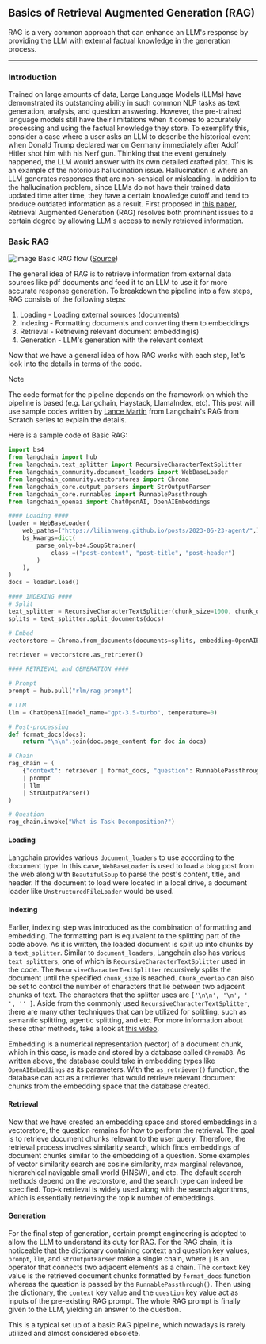 ## Basics of Retrieval Augmented Generation (RAG)

RAG is a very common approach that can enhance an LLM's response by providing the LLM with external factual knowledge in the generation process.

---

### Introduction

Trained on large amounts of data, Large Language Models (LLMs) have demonstrated its outstanding ability in such common NLP tasks as text generation, analysis, and question answering. However, the pre-trained language models still have their limitations when it comes to accurately processing and using the factual knowledge they store. To exemplify this, consider a case where a user asks an LLM to describe the historical event when Donald Trump declared war on Germany immediately after Adolf Hitler shot him with his Nerf gun. Thinking that the event genuinely happened, the LLM would answer with its own detailed crafted plot. This is an example of the notorious hallucination issue. Hallucination is where an LLM generates responses that are non-sensical or misleading. In addition to the hallucination problem, since LLMs do not have their trained data updated time after time, they have a certain knowledge cutoff and tend to produce outdated information as a result. First proposed in [this paper](https://arxiv.org/pdf/2005.11401), Retrieval Augmented Generation (RAG) resolves both prominent issues to a certain degree by allowing LLM's access to newly retrieved information.         

### Basic RAG

![image](https://github.com/user-attachments/assets/c026a29e-a29f-44b4-8c20-9c3354232eb9) 
Basic RAG flow ([Source](https://blog.langchain.dev/agentic-rag-with-langgraph/))

The general idea of RAG is to retrieve information from external data sources like pdf documents and feed it to an LLM to use it for more accurate response generation. To breakdown the pipeline into a few steps, RAG consists of the following steps: 
1. Loading - Loading external sources (documents)
2. Indexing - Formatting documents and converting them to embeddings
3. Retrieval - Retrieving relevant document embedding(s)
4. Generation - LLM's generation with the relevant context

Now that we have a general idea of how RAG works with each step, let's look into the details in terms of the code.   
> [!Note]
> The code format for the pipeline depends on the framework on which the pipeline is based (e.g. Langchain, Haystack, LlamaIndex, etc). This post will use sample codes written by [Lance Martin](https://github.com/rlancemartin) from Langchain's RAG from Scratch series to explain the details. 

Here is a sample code of Basic RAG:

```python
import bs4
from langchain import hub
from langchain.text_splitter import RecursiveCharacterTextSplitter
from langchain_community.document_loaders import WebBaseLoader
from langchain_community.vectorstores import Chroma
from langchain_core.output_parsers import StrOutputParser
from langchain_core.runnables import RunnablePassthrough
from langchain_openai import ChatOpenAI, OpenAIEmbeddings

#### Loading ####
loader = WebBaseLoader(
    web_paths=("https://lilianweng.github.io/posts/2023-06-23-agent/",),
    bs_kwargs=dict(
        parse_only=bs4.SoupStrainer(
            class_=("post-content", "post-title", "post-header")
        )
    ),
)
docs = loader.load()

#### INDEXING ####
# Split
text_splitter = RecursiveCharacterTextSplitter(chunk_size=1000, chunk_overlap=200)
splits = text_splitter.split_documents(docs)

# Embed
vectorstore = Chroma.from_documents(documents=splits, embedding=OpenAIEmbeddings())

retriever = vectorstore.as_retriever()

#### RETRIEVAL and GENERATION ####

# Prompt
prompt = hub.pull("rlm/rag-prompt")

# LLM
llm = ChatOpenAI(model_name="gpt-3.5-turbo", temperature=0)

# Post-processing
def format_docs(docs):
    return "\n\n".join(doc.page_content for doc in docs)

# Chain
rag_chain = (
    {"context": retriever | format_docs, "question": RunnablePassthrough()}
    | prompt
    | llm
    | StrOutputParser()
)

# Question
rag_chain.invoke("What is Task Decomposition?")
```

#### Loading

Langchain provides various `document_loaders` to use according to the document type. In this case, `WebBaseLoader` is used to load a blog post from the web along with `BeautifulSoup` to parse the post's content, title, and header. If the document to load were located in a local drive, a document loader like `UnstructuredFileLoader` would be used.

#### Indexing

Earlier, indexing step was introduced as the combination of formatting and embedding. The formatting part is equivalent to the splitting part of the code above. As it is written, the loaded document is split up into chunks by a `text_splitter`. Similar to `document_loaders`, Langchain also has various `text_splitters`, one of which is `RecursiveCharacterTextSplitter` used in the code. The `RecursiveCharacterTextSplitter` recursively splits the document until the specified `chunk_size` is reached. `Chunk_overlap` can also be set to control the number of characters that lie between two adjacent chunks of text. The characters that the splitter uses are `['\n\n', '\n', ' ', '' ]`. Aside from the commonly used `RecursiveCharacterTextSplitter`, there are many other techniques that can be utilized for splitting, such as semantic splitting, agentic splitting, and etc. For more information about these other methods, take a look at [this video](https://www.youtube.com/watch?v=8OJC21T2SL4). 

Embedding is a numerical representation (vector) of a document chunk, which in this case, is made and stored by a database called `ChromaDB`. As written above, the database could take in embedding types like `OpenAIEmbeddings` as its parameters. With the `as_retriever()` function, the database can act as a retriever that would retrieve relevant document chunks from the embedding space that the database created. 

#### Retrieval

Now that we have created an embedding space and stored embeddings in a vectorstore, the question remains for how to perform the retrieval. The goal is to retrieve document chunks relevant to the user query. Therefore, the retrieval process involves similarity search, which finds embeddings of document chunks similar to the embedding of a question. Some examples of vector similarity search are cosine similarity, max marginal relevance, hierarchical navigable small world (HNSW), and etc. The default search methods depend on the vectorstore, and the search type can indeed be specified. Top-k retrieval is widely used along with the search algorithms, which is essentially retrieving the top k number of embeddings. 

#### Generation

For the final step of generation, certain prompt engineering is adopted to allow the LLM to understand its duty for RAG. For the RAG chain, it is noticeable that the dictionary containing context and question key values, `prompt`, `llm`, and `StrOutputParser` make a single chain, where `|` is an operator that connects two adjacent elements as a chain. The `context` key value is the retrieved document chunks formatted by `format_docs` function whereas the question is passed by the `RunnablePassthrough()`. Then using the dictionary, the `context` key value and the `question` key value act as inputs of the pre-existing RAG prompt. The whole RAG prompt is finally given to the LLM, yielding an answer to the question. 

This is a typical set up of a basic RAG pipeline, which nowadays is rarely utilized and almost considered obsolete. 

